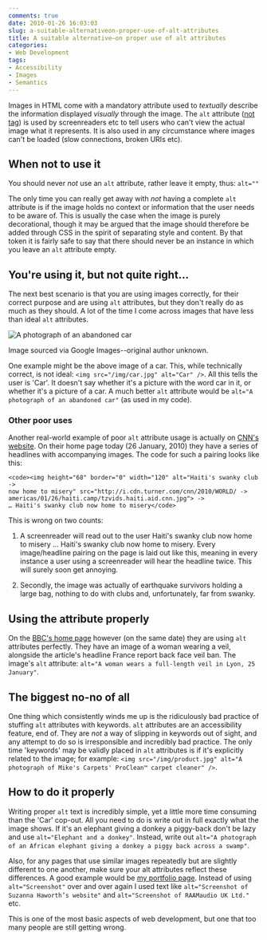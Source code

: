 ```yaml
---
comments: true
date: 2010-01-26 16:03:03
slug: a-suitable-alternativeon-proper-use-of-alt-attributes
title: A suitable alternative—on proper use of alt attributes
categories:
- Web Development
tags:
- Accessibility
- Images
- Semantics
---
```


Images in HTML come with a mandatory attribute used to _textually_ describe the information displayed _visually_ through the image. The `alt` attribute ([not tag](http://csswizardry.com/eta)) is used by screenreaders etc to tell users who can't view the actual image what it represents. It is also used in any circumstance where images can't be loaded (slow connections, broken URIs etc).







## When not to use it




You should never _not_ use an `alt` attribute, rather leave it empty, thus: `alt=""`




The only time you can really get away with _not_ having a complete `alt` attribute is if the image holds no context or information that the user needs to be aware of. This is usually the case when the image is purely decorational, though it may be argued that the image should therefore be added through CSS in the spirit of separating style and content. By that token it is fairly safe to say that there should never be an instance in which you leave an `alt` attribute empty.





## You're using it, but not quite right...




The next best scenario is that you are using images correctly, for their correct purpose and are using `alt` attributes, but they don't really do as much as they should. A lot of the time I come across images that have less than ideal `alt` attributes.




![A photograph of an abandoned car](http://csswizardry.com/wp-content/uploads/2010/01/car.jpg)




Image sourced via Google Images--original author unknown.




One example might be the above image of a car. This, while technically correct, is not ideal: `<img src="/img/car.jpg" alt="Car" />`. All this tells the user is 'Car'. It doesn't say whether it's a picture with the word car in it, or whether it's a picture of a car. A much better `alt` attribute would be `alt="A photograph of an abandoned car"` (as used in my code).




### Other poor uses




Another real-world example of poor `alt` attribute usage is actually on [CNN's website](http://www.cnn.com/). On their home page today (26 January, 2010) they have a series of headlines with accompanying images. The code for such a pairing looks like this:




    <code><img height="68" border="0" width="120" alt="Haiti's swanky club ->
    now home to misery" src="http://i.cdn.turner.com/cnn/2010/WORLD/ ->
    americas/01/26/haiti.camp/tzvids.haiti.aid.cnn.jpg"> ->
    … Haiti's swanky club now home to misery</code>




This is wrong on two counts:






  1. A screenreader will read out to the user Haiti's swanky club now home to misery … Haiti's swanky club now home to misery. Every image/headline pairing on the page is laid out like this, meaning in every instance a user using a screenreader will hear the headline twice. This will surely soon get annoying.


  2. Secondly, the image was actually of earthquake survivors holding a large bag, nothing to do with clubs and, unfortunately, far from swanky.




## Using the attribute properly




On the [BBC's home page](http://www.bbc.co.uk/) however (on the same date) they are using `alt` attributes perfectly. They have an image of a woman wearing a veil, alongside the article's headline France report back face veil ban. The image's `alt` attribute: `alt="A woman wears a full-length veil in Lyon, 25 January"`.





## The biggest no-no of all




One thing which consistently winds me up is the ridiculously bad practice of stuffing `alt` attributes with keywords. `alt` attributes are an accessibility feature, end of. They are _not_ a way of slipping in keywords out of sight, and any attempt to do so is irresponsible and incredibly bad practice. The only time 'keywords' may be validly placed in `alt` attributes is if it's explicitly related to the image; for example: `<img src="/img/product.jpg" alt="A photograph of Mike's Carpets' ProClean™ carpet cleaner" />`.





## How to do it properly




Writing proper `alt` text is incredibly simple, yet a little more time consuming than the 'Car' cop-out. All you need to do is write out in full exactly what the image shows. If it's an elephant giving a donkey a piggy-back don't be lazy and use `alt="Elephant and a donkey"`. Instead, write out `alt="A photograph of an African elephant giving a donkey a piggy back across a swamp"`.




Also, for any pages that use similar images repeatedly but are slightly different to one another, make sure your alt attributes reflect these differences. A good example would be [my portfolio page](http://csswizardry.com/portfolio/). Instead of using `alt="Screenshot"` over and over again I used text like `alt="Screenshot of Suzanna Haworth’s website"` and `alt="Screenshot of RAAMaudio UK Ltd."` etc.





This is one of the most basic aspects of web development, but one that too many people are still getting wrong.
